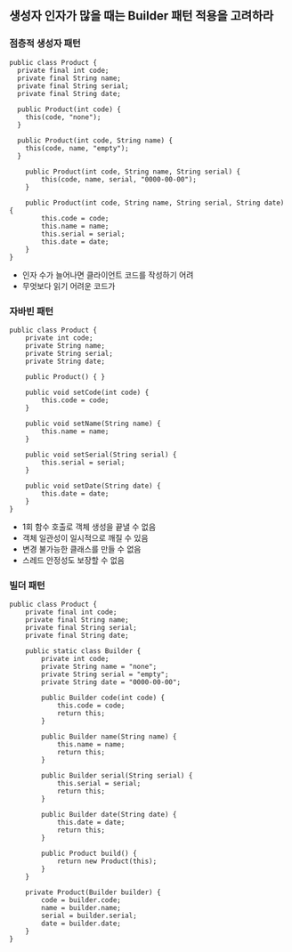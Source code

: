 ## 생성자 인자가 많을 때는 Builder 패턴 적용을 고려하라

### 점층적 생성자 패턴
  <pre><code>public class Product {
  private final int code;
  private final String name;
  private final String serial;
  private final String date;

  public Product(int code) {
    this(code, "none");
  }

  public Product(int code, String name) {
    this(code, name, "empty");
  }

	public Product(int code, String name, String serial) {
		this(code, name, serial, "0000-00-00");
	}

	public Product(int code, String name, String serial, String date) {
		this.code = code;
		this.name = name;
		this.serial = serial;
		this.date = date;
	}
}</code></pre>

- 인자 수가 늘어나면 클라이언트 코드를 작성하기 어려
- 무엇보다 읽기 어려운 코드가 

### 자바빈 패턴
```
public class Product {
    private int code;
    private String name;
    private String serial;
    private String date;

    public Product() { }

    public void setCode(int code) {
        this.code = code;
    }

    public void setName(String name) {
        this.name = name;
    }

    public void setSerial(String serial) {
        this.serial = serial;
    }

    public void setDate(String date) {
        this.date = date;
    }
}
```
- 1회 함수 호출로 객체 생성을 끝낼 수 없음
- 객체 일관성이 일시적으로 깨질 수 있음
- 변경 불가능한 클래스를 만들 수 없음
- 스레드 안정성도 보장할 수 없음

### 빌더 패턴
```
public class Product {
    private final int code;
    private final String name;
    private final String serial;
    private final String date;

    public static class Builder {
        private int code;
        private String name = "none";
        private String serial = "empty";
        private String date = "0000-00-00";

        public Builder code(int code) {
            this.code = code;
            return this;
        }

        public Builder name(String name) {
            this.name = name;
            return this;
        }

        public Builder serial(String serial) {
            this.serial = serial;
            return this;
        }

        public Builder date(String date) {
            this.date = date;
            return this;
        }

        public Product build() {
            return new Product(this);
        }
    }

    private Product(Builder builder) {
        code = builder.code;
        name = builder.name;
        serial = builder.serial;
        date = builder.date;
    }
}
```
